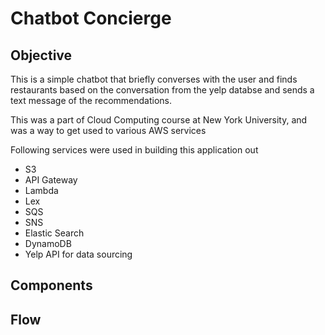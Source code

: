 # Chatbot Concierge

## Objective

This is a simple chatbot that briefly converses with the user and finds restaurants based on the conversation from the yelp databse and sends a text message of the recommendations.

This was a part of Cloud Computing course at New York University, and was a way to get used to various AWS services

Following services were used in building this application out

* S3
* API Gateway
* Lambda
* Lex
* SQS
* SNS
* Elastic Search
* DynamoDB
* Yelp API for data sourcing

## Components


##  Flow


